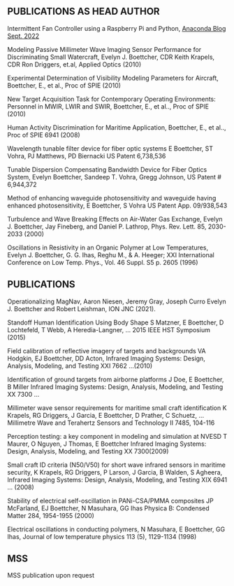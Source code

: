

## PUBLICATIONS AS HEAD AUTHOR

Intermittent Fan Controller using a Raspberry Pi and Python, [Anaconda Blog Sept. 2022](https://www.anaconda.com/blog/create-an-intermittent-fan-controller-with-python)

Modeling Passive Millimeter Wave Imaging Sensor Performance for
Discriminating Small Watercraft, Evelyn J. Boettcher, CDR Keith Krapels,
CDR Ron Driggers, et.al, Applied Optics (2010)

Experimental Determination of Visibility Modeling Parameters for
Aircraft, Boettcher, E., et al., Proc of SPIE (2010)

New Target Acquisition Task for Contemporary Operating Environments:
Personnel in MWIR, LWIR and SWIR, Boettcher, E., et al.., Proc of SPIE
(2010)

Human Activity Discrimination for Maritime Application, Boettcher, E.,
et al.., Proc of SPIE 6941 (2008)

Wavelength tunable filter device for fiber optic systems
E Boettcher, ST Vohra, PJ Matthews, PD Biernacki
US Patent 6,738,536

Tunable Dispersion Compensating Bandwidth Device for Fiber Optics
System, Evelyn Boettcher, Sandeep T. Vohra, Gregg Johnson, US Patent \#
6,944,372

Method of enhancing waveguide photosensitivity and waveguide having enhanced photosensitivity, E Boettcher, S Vohra
US Patent App. 09/938,543

Turbulence and Wave Breaking Effects on Air-Water Gas Exchange, Evelyn
J. Boettcher, Jay Fineberg, and Daniel P. Lathrop, Phys. Rev. Lett. 85,
2030-2033 (2000)

Oscillations in Resistivity in an Organic Polymer at Low Temperatures,
Evelyn J. Boettcher, G. G. Ihas, Reghu M., & A. Heeger; XXI
International Conference on Low Temp. Phys., Vol. 46 Suppl. S5 p. 2605
(1996)


## PUBLICATIONS

Operationalizing MagNav, Aaron Niesen, Jeremy Gray, Joseph Curro Evelyn J. Boettcher and Robert Leishman, ION JNC (2021).

Standoff Human Identification Using Body Shape
S Matzner, E Boettcher, D Lochtefeld, T Webb, A Heredia-Langner, ...
2015 IEEE HST Symposium (2015)


Field calibration of reflective imagery of targets and backgrounds
VA Hodgkin, EJ Boettcher, DD Acton, Infrared Imaging Systems: Design, Analysis, Modeling, and Testing XXI 7662 …(2010)

Identification of ground targets from airborne platforms
J Doe, E Boettcher, B Miller
Infrared Imaging Systems: Design, Analysis, Modeling, and Testing XX 7300 …

Millimeter wave sensor requirements for maritime small craft identification
K Krapels, RG Driggers, J Garcia, E Boettcher, D Prather, C Schuetz, ...
Millimetre Wave and Terahertz Sensors and Technology II 7485, 104-116

Perception testing: a key component in modeling and simulation at NVESD
T Maurer, O Nguyen, J Thomas, E Boettcher
Infrared Imaging Systems: Design, Analysis, Modeling, and Testing XX 7300(2009)

Small craft ID criteria (N50/V50) for short wave infrared sensors in maritime security, K Krapels, RG Driggers, P Larson, J Garcia, B Walden, S Agheera, Infrared Imaging Systems: Design, Analysis, Modeling, and Testing XIX 6941 … (2008)

Stability of electrical self-oscillation in PANi-CSA/PMMA composites
JP McFarland, EJ Boettcher, N Masuhara, GG Ihas
Physica B: Condensed Matter 284, 1954-1955 (2000)

Electrical oscillations in conducting polymers, N Masuhara, E Boettcher, GG Ihas, Journal of low temperature physics 113 (5), 1129-1134 (1998)


## MSS
 MSS publication upon request